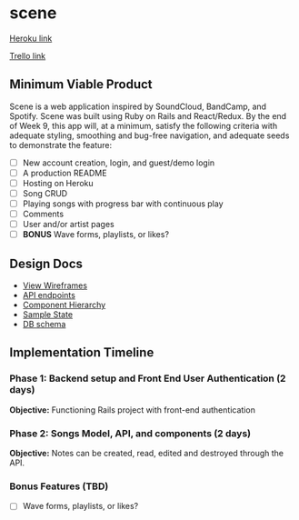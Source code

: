 # scene

[Heroku link][heroku]

[Trello link][trello]

[heroku]: https://localscene.herokuapp.com
[trello]: https://trello.com/b/Dh7Xnoeq

## Minimum Viable Product

Scene is a web application inspired by SoundCloud, BandCamp, and Spotify. Scene was built using Ruby on Rails and React/Redux. By the end of Week 9, this app will, at a minimum, satisfy the following criteria with adequate styling, smoothing and bug-free navigation, and adequate seeds to demonstrate the feature:

- [ ] New account creation, login, and guest/demo login
- [ ] A production README
- [ ] Hosting on Heroku
- [ ] Song CRUD
- [ ] Playing songs with progress bar with continuous play
- [ ] Comments
- [ ] User and/or artist pages
- [ ] **BONUS** Wave forms, playlists, or likes?

## Design Docs
* [View Wireframes][wireframes]
* [API endpoints][api-endpoints]
* [Component Hierarchy][component-hierarchy]
* [Sample State][sample-state]
* [DB schema][schema]

[wireframes]: /wireframes
[api-endpoints]: api-endpoints.md
[component-hierarchy]: component-hierarchy.md
[sample-state]: sample-state.md
[schema]: schema.md

## Implementation Timeline

### Phase 1: Backend setup and Front End User Authentication (2 days)

**Objective:** Functioning Rails project with front-end authentication

### Phase 2: Songs Model, API, and components (2 days)

**Objective:** Notes can be created, read, edited and destroyed through
the API.


### Bonus Features (TBD)
- [ ] Wave forms, playlists, or likes?
